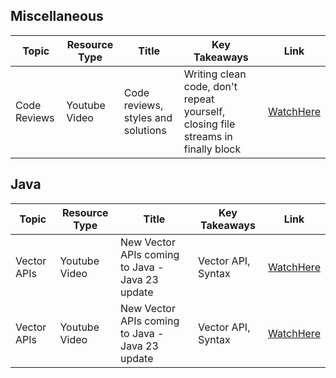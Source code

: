 ## Miscellaneous

| Topic                    | Resource Type     | Title                            | Key Takeaways                                    | Link                              |
|--------------------------|-------------------|----------------------------------|--------------------------------------------------|-----------------------------------
| Code Reviews             | Youtube Video     |Code reviews, styles and solutions | Writing clean code, don't repeat yourself, closing file streams in finally block | [WatchHere](https://www.youtube.com/watch?v=mRpmf5pNHqY)


## Java

| Topic                    | Resource Type     | Title                            | Key Takeaways                                    | Link                              |
|--------------------------|-------------------|----------------------------------|--------------------------------------------------|-----------------------------------
| Vector APIs             | Youtube Video     |New Vector APIs coming to Java - Java 23 update | Vector API, Syntax | [WatchHere](https://www.youtube.com/watch?v=H_58SyQfl_U)
| Vector APIs             | Youtube Video     |New Vector APIs coming to Java - Java 23 update | Vector API, Syntax | [WatchHere](https://www.youtube.com/watch?v=H_58SyQfl_U)

